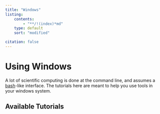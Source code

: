 ```yaml
---
title: "Windows"
listing:
    contents:
        - "**/!(index)*md"
    type: default
    sort: "modified"

citation: false    
---
```


# Using Windows

A lot of scientific computing is done at the command line, and assumes a [bash](https://en.wikipedia.org/wiki/Bash_(Unix_shell))-like interface. The tutorials here are meant to help you use tools in your windows system. 

## Available Tutorials
